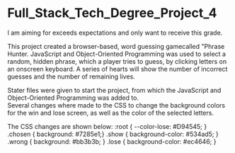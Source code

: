 # Full_Stack_Tech_Degree_Project_4

I am aiming for exceeds expectations and only want to receive this grade.

This project created a browser-based, word guessing gamecalled "Phrase Hunter.
JavaScript and Object-Oriented Programming was used to select a random, hidden phrase, which a player tries to guess, by clicking letters on an onscreen keyboard.
A series of hearts will show the number of incorrect guesses and the number of remaining lives.


Stater files were given to start the project, from which the JavaScript and Object-Oriented Programming was added to.  
Several changes where made to the CSS to change the background colors for the win and lose screen, as well as the color of the selected letters.


The CSS changes are shown below:
    :root {  --color-lose: #D94545;   }
    .chosen {   background: #7285e1;}
    .show {   background-color: #534ad5; }
    .wrong { background: #bb3b3b; }
    .lose { background-color: #ec4646; }